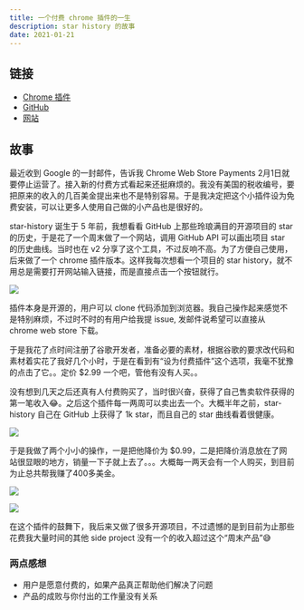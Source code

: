 ```yaml
---
title: 一个付费 chrome 插件的一生
description: star history 的故事
date: 2021-01-21
---
```


## 链接

- [Chrome 插件](https://chrome.google.com/webstore/detail/iijibbcdddbhokfepbblglfgdglnccfn)
- [GitHub](https://github.com/timqian/star-history)
- [网站](https://star-history.t9t.io/)

## 故事

最近收到 Google 的一封邮件，告诉我 Chrome Web Store Payments 2月1日就要停止运营了。接入新的付费方式看起来还挺麻烦的。我没有美国的税收编号，要把原来的收入的几百美金提出来也不是特别容易。于是我决定把这个小插件设为免费安装，可以让更多人使用自己做的小产品也是很好的。


star-history 诞生于 5 年前，我想看看 GitHub 上那些玲琅满目的开源项目的 star 的历史，于是花了一个周末做了一个网站，调用 GitHub API 可以画出项目 star 的历史曲线。当时也在 v2 分享了这个工具，不过反响不高。为了方便自己使用，后来做了一个 chrome 插件版本。这样我每次想看一个项目的 star history，就不用总是需要打开网站输入链接，而是直接点击一个按钮就行。

![](https://i.v2ex.co/345TEcCd.png)

插件本身是开源的，用户可以 clone 代码添加到浏览器。我自己操作起来感觉不是特别麻烦，不过时不时的有用户给我提 issue, 发邮件说希望可以直接从 chrome web store 下载。

于是我花了点时间注册了谷歌开发者，准备必要的素材，根据谷歌的要求改代码和素材着实花了我好几个小时，于是在看到有“设为付费插件”这个选项，我毫不犹豫的点击了它。。定价 $2.99 一个吧，管他有没有人买。。

没有想到几天之后还真有人付费购买了，当时很兴奋，获得了自己售卖软件获得的第一笔收入😂。之后这个插件每一两周可以卖出去一个。大概半年之前，star-history 自己在 GitHub 上获得了 1k star，而且自己的 star  曲线看着很健康。

![](https://i.v2ex.co/14WUkb4t.png)

于是我做了两个小小的操作，一是把他降价为 $0.99，二是把降价消息放在了网站很显眼的地方，销量一下子就上去了。。。大概每一两天会有一个人购买，到目前为止总共帮我赚了400多美金。

![](https://i.v2ex.co/Qi0a9r07.png)

![](https://i.v2ex.co/N4JSU5co.png)

在这个插件的鼓舞下，我后来又做了很多开源项目，不过遗憾的是到目前为止那些花费我大量时间的其他 side project 没有一个的收入超过这个“周末产品”😅 

### 两点感想

- 用户是愿意付费的，如果产品真正帮助他们解决了问题
- 产品的成败与你付出的工作量没有关系
